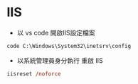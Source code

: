 # IIS

- 以 vs code 開啟IIS設定檔案

```ps
code C:\Windows\System32\inetsrv\config
```

- 以系統管理員身分執行 重啟 IIS

```ps
iisreset /noforce
```